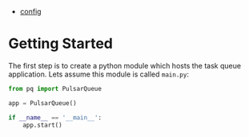 
* [config](./config.md)

# Getting Started

The first step is to create a python module which hosts the task queue application.
Lets assume this module is called ``main.py``:
```python
from pq import PulsarQueue

app = PulsarQueue()

if __name__ == '__main__':
	app.start()
```
